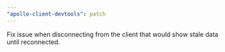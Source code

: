```yaml
---
"apollo-client-devtools": patch
---
```


Fix issue when disconnecting from the client that would show stale data until reconnected.
